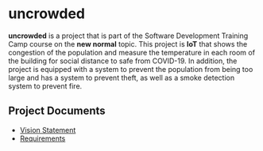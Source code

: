 # uncrowded

**uncrowded** is a project that is part of the Software Development Training Camp course on the **new normal** topic. This project is **IoT** that shows the congestion of the population and measure the temperature in each room of the building for social distance to safe from COVID-19. In addition, the project is equipped with a system to prevent the population from being too large and has a system to prevent theft, as well as a smoke detection system to prevent fire.

## Project Documents
* [Vision Statement](https://github.com/nicenicegame/uncrowded/wiki/Vision-Statement)
* [Requirements](https://github.com/nicenicegame/uncrowded/wiki/Requirements)
